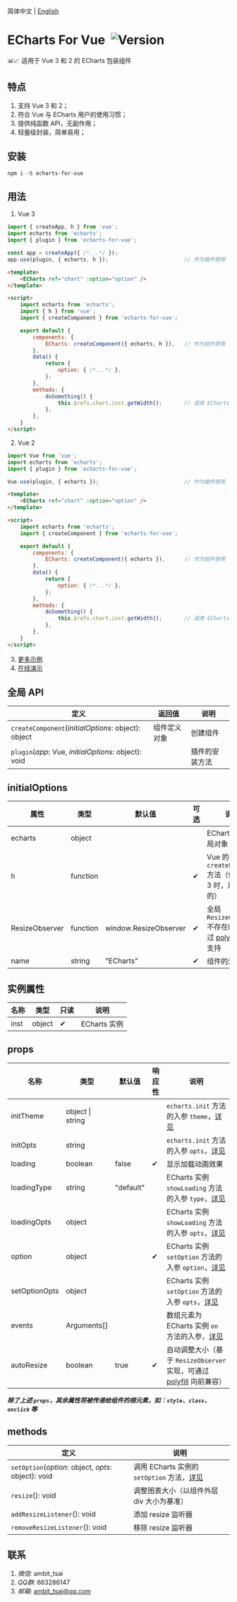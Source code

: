 简体中文 | [English](https://github.com/ambit-tsai/echarts-for-vue)


# ECharts For Vue&nbsp;&nbsp;![Version](https://img.shields.io/npm/v/echarts-for-vue.svg)
📊📈 适用于 Vue 3 和 2 的 ECharts 包装组件


## 特点
1. 支持 Vue 3 和 2；
1. 符合 Vue 与 ECharts 用户的使用习惯；
1. 提供纯函数 API，无副作用；
1. 轻量级封装，简单易用；


## 安装
`npm i -S echarts-for-vue`


## 用法
1. Vue 3
```javascript
import { createApp, h } from 'vue';
import echarts from 'echarts';
import { plugin } from 'echarts-for-vue';

const app = createApp({ /*...*/ });
app.use(plugin, { echarts, h });                        // 作为插件使用
```
```html
<template>
    <ECharts ref="chart" :option="option" />
</template>

<script>
    import echarts from 'echarts';
    import { h } from 'vue';
    import { createComponent } from 'echarts-for-vue';

    export default {
        components: {
            ECharts: createComponent({ echarts, h }),   // 作为组件使用
        },
        data() {
            return {
                option: { /*...*/ },
            };
        },
        methods: {
            doSomething() {
                this.$refs.chart.inst.getWidth();       // 调用 ECharts 实例的方法
            },
        },
    }
</script>
```

2. Vue 2
```javascript
import Vue from 'vue';
import echarts from 'echarts';
import { plugin } from 'echarts-for-vue';

Vue.use(plugin, { echarts });                           // 作为插件使用
```
```html
<template>
    <ECharts ref="chart" :option="option" />
</template>

<script>
    import echarts from 'echarts';
    import { createComponent } from 'echarts-for-vue';

    export default {
        components: {
            ECharts: createComponent({ echarts }),      // 作为组件使用
        },
        data() {
            return {
                option: { /*...*/ },
            };
        },
        methods: {
            doSomething() {
                this.$refs.chart.inst.getWidth();       // 调用 ECharts 实例的方法
            },
        },
    }
</script>
```
3. <a href="test" target="_blank">更多示例</a>
4. <a href="http://ambit.gitee.io/echarts-for-vue/" target="_blank">在线演示</a>


## 全局 API
|定义|返回值|说明|
|-|-|-|
|`createComponent`(*initialOptions*: object): object|组件定义对象|创建组件|
|`plugin`(*app*: Vue, *initialOptions*: object): void||插件的安装方法|


## initialOptions
|属性|类型|默认值|可选|说明|
|-|-|-|-|-|
|echarts|object|||ECharts 库的全局对象|
|h|function||✔|Vue 的 `createElement` 方法（使用 Vue 3 时，是**必选**的）|
|ResizeObserver|function|window.ResizeObserver|✔|全局 `ResizeObserver` 不存在时，可通过 <a href="https://github.com/que-etc/resize-observer-polyfill" target="_blank">polyfill</a> 提供支持|
|name|string|"ECharts"|✔|组件的注册名称|


## 实例属性
|名称|类型|只读|说明|
|-|-|-|-|
|inst|object|✔|ECharts 实例|


## props
|名称|类型|默认值|响应性|说明|
|-|-|-|-|-|
|initTheme|object \| string|||`echarts.init` 方法的入参 `theme`，<a href="https://echarts.apache.org/zh/api.html#echarts.init" target="_blank">详见</a>|
|initOpts|string|||`echarts.init` 方法的入参 `opts`，<a href="https://echarts.apache.org/zh/api.html#echarts.init" target="_blank">详见</a>|
|loading|boolean|false|✔|显示加载动画效果|
|loadingType|string|"default"||ECharts 实例 `showLoading` 方法的入参 `type`，<a href="https://echarts.apache.org/zh/api.html#echartsInstance.showLoading" target="_blank">详见</a>|
|loadingOpts|object|||ECharts 实例 `showLoading` 方法的入参 `opts`，<a href="https://echarts.apache.org/zh/api.html#echartsInstance.showLoading" target="_blank">详见</a>|
|option|object||✔|ECharts 实例 `setOption` 方法的入参 `option`，<a href="https://echarts.apache.org/zh/api.html#echartsInstance.setOption" target="_blank">详见</a>|
|setOptionOpts|object|||ECharts 实例 `setOption` 方法的入参 `opts`，<a href="https://echarts.apache.org/zh/api.html#echartsInstance.setOption" target="_blank">详见</a>|
|events|Arguments[]|||数组元素为ECharts 实例 `on` 方法的入参，<a href="https://echarts.apache.org/zh/api.html#echartsInstance.on" target="_blank">详见</a>|
|autoResize|boolean|true|✔|自动调整大小（基于 `ResizeObserver` 实现，可通过 <a href="https://github.com/que-etc/resize-observer-polyfill" target="_blank">polyfill</a> 向前兼容）|

***除了上述 `props`，其余属性将被传递给组件的根元素，如：`style`、`class`、`onclick` 等***


## methods
|定义|说明|
|-|-|
|`setOption`(*option*: object, *opts*: object): void|调用 ECharts 实例的 `setOption` 方法，<a href="https://echarts.apache.org/zh/api.html#echartsInstance.setOption" target="_blank">详见</a>|
|`resize`(): void|调整图表大小（以组件外层 div 大小为基准）|
|`addResizeListener`(): void|添加 resize 监听器|
|`removeResizeListener`(): void|移除 resize 监听器|


## 联系
1. *微信*: ambit_tsai
1. *QQ群*: 663286147
1. *邮箱*: ambit_tsai@qq.com
